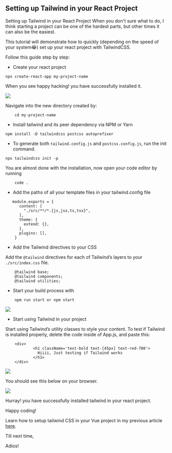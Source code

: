 ## Setting up Tailwind in your React Project

Setting up Tailwind in your React Project
When you don't sure what to do, I think starting a project can be one of the hardest parts, but other times it can also be the easiest.

This tutorial will demonstrate how to quickly (depending on the speed of your system😂) set up your react project with TailwindCSS.

Follow this guide step by step:


- Create your react project
 
```
npx create-react-app my-project-name

```
When you see happy hacking! you have successfully installed it.

![](https://paper-attachments.dropbox.com/s_BC9DF656DAB335173FABFF5AB49D4240E3C1252C29496AEFFAD6193F9853D878_1657584807537_3.png)


Navigate into the new directory created by:

```
    cd my-project-name

```

- Install tailwind and its peer dependency via NPM or Yarn 

```    
npm install -D tailwindcss postcss autoprefixer

```

- To  generate both `tailwind.config.js` and `postcss.config.js`, run the init command.

```    
npx tailwindcss init -p
```

You are almost done with the installation, now open your code editor by running

```
    code .
```

- Add the paths of all your template files in your tailwind.config file

``` 
   module.exports = {
      content: [
        "./src/**/*.{js,jsx,ts,tsx}",
      ],
      theme: {
        extend: {},
      },
      plugins: [],
    }
```

- Add the Tailwind directives to your CSS

Add the `@tailwind` directives for each of Tailwind’s layers to your `./src/index.css` file.

```
    @tailwind base;
    @tailwind components;
    @tailwind utilities;
```

- Start your build process with 

```
    npm run start or npm start

```
![](https://paper-attachments.dropbox.com/s_BC9DF656DAB335173FABFF5AB49D4240E3C1252C29496AEFFAD6193F9853D878_1657585126009_NivXNCFe.png)




- Start using Tailwind in your project

Start using Tailwind’s utility classes to style your content. To test if Tailwind is installed properly, delete the code inside of App.js, and paste this:

```
    <div>
            <h1 className='text-bold text-[45px] text-red-700'>
              Hiiii, Just testing if Tailwind works
            </h1>
    </div>
```

![](https://paper-attachments.dropbox.com/s_BC9DF656DAB335173FABFF5AB49D4240E3C1252C29496AEFFAD6193F9853D878_1657585291134_4.png)


You should see this below on your browser.

![](https://paper-attachments.dropbox.com/s_BC9DF656DAB335173FABFF5AB49D4240E3C1252C29496AEFFAD6193F9853D878_1657585352811_6.png)


Hurray! you have successfully installed tailwind in your react project.

Happy coding!

Learn how to setup tailwind CSS in your Vue project in my previous article [here](https://glorypraise.hashnode.dev/setting-up-tailwind-css-in-your-vue-project).

Till next time, 

Adios!
